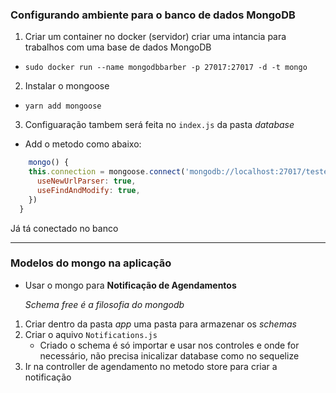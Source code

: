 ### Configurando ambiente para o banco de dados MongoDB
1) Criar um container no docker (servidor) criar uma intancia para trabalhos com uma base de dados MongoDB
  - `sudo docker run --name mongodbbarber -p 27017:27017 -d -t mongo`
2) Instalar o mongoose
  - `yarn add mongoose`
3) Configuaração tambem será feita no `index.js` da pasta _database_
  - Add o metodo como abaixo:

  ```js
      mongo() {
      this.connection = mongoose.connect('mongodb://localhost:27017/teste', {
        useNewUrlParser: true,
        useFindAndModify: true,
      })
    }
  ```
Já tá conectado no banco

---
### Modelos do mongo na aplicação

- Usar o mongo para __Notificação de Agendamentos__

  *Schema free é a filosofia do mongodb*

1) Criar dentro da pasta *app* uma pasta para armazenar os *schemas*
2) Criar o aquivo `Notifications.js`
    - Criado o schema é só importar e usar nos controles e onde for necessário,
  não precisa inicalizar database como no sequelize
3) Ir na controller de agendamento no metodo store para criar a notificação
